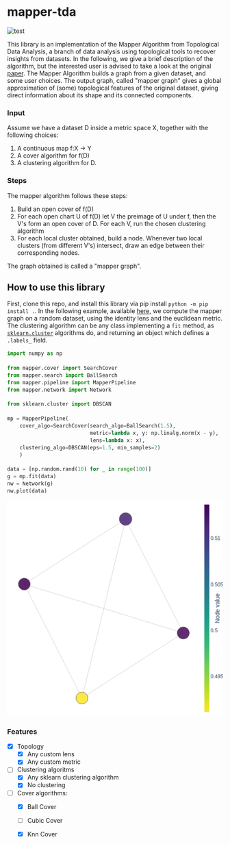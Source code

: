 # mapper-tda 

![test](https://github.com/lucasimi/mapper-tda/actions/workflows/test.yml/badge.svg)

This library is an implementation of the Mapper Algorithm from Topological Data Analysis, a branch of data analysis using topological tools to recover insights from datasets. In the following, we give a brief description of the algorithm, but the interested user is advised to take a look at the original [paper](https://research.math.osu.edu/tgda/mapperPBG.pdf). The Mapper Algorithm builds a graph from a given dataset, and some user choices. The output graph, called "mapper graph" gives a global approximation of (some) topological features of the original dataset, giving direct information about its shape and its connected components.

### Input

Assume we have a dataset D inside a metric space X, together with the following choices:

1. A continuous map f:X -> Y 
2. A cover algorithm for f(D)
3. A clustering algorithm for D.

### Steps

The mapper algorithm follows these steps:

1. Build an open cover of f(D)
2. For each open chart U of f(D) let V the preimage of U under f, then the V's form an open cover of D. For each V, run the chosen clustering algorithm
3. For each local cluster obtained, build a node. Whenever two local clusters (from different V's) intersect, draw an edge between their corresponding nodes.

The graph obtained is called a "mapper graph".

## How to use this library

First, clone this repo, and install this library via pip install `python -m pip install .`. In the following example, available [here](examples/example_notebook.ipynb), we compute the mapper graph on a random dataset, using the identity lens and the euclidean metric. The clustering algorithm can be any class implementing a `fit` method, as [`sklearn.cluster`](https://scikit-learn.org/stable/modules/clustering.html) algorithms do, and returning an object which defines a `.labels_` field.

```python
import numpy as np

from mapper.cover import SearchCover
from mapper.search import BallSearch
from mapper.pipeline import MapperPipeline
from mapper.network import Network

from sklearn.cluster import DBSCAN

mp = MapperPipeline(
    cover_algo=SearchCover(search_algo=BallSearch(1.5), 
                           metric=lambda x, y: np.linalg.norm(x - y), 
                           lens=lambda x: x),
    clustering_algo=DBSCAN(eps=1.5, min_samples=2)
    )

data = [np.random.rand(10) for _ in range(100)]
g = mp.fit(data)
nw = Network(g)
nw.plot(data)
```
![The mapper graph of a random dataset](/examples/graph.png)

### Features

- [x] Topology
    - [x] Any custom lens
    - [x] Any custom metric
- [ ] Clustering algoritms
    - [x] Any sklearn clustering algorithm
    - [x] No clustering
- [ ] Cover algorithms:
    - [x] Ball Cover
    - [ ] Cubic Cover
    - [x] Knn Cover



